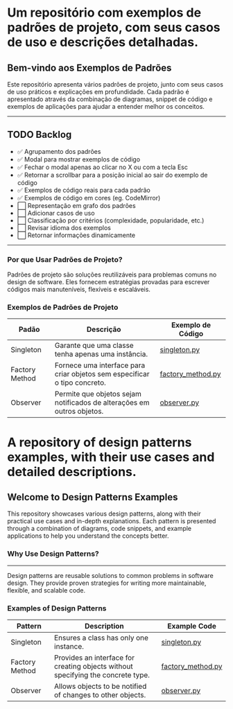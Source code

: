 # Um repositório com exemplos de padrões de projeto, com seus casos de uso e descrições detalhadas.

## Bem-vindo aos Exemplos de Padrões

Este repositório apresenta vários padrões de projeto, junto com seus casos de uso práticos e explicações em profundidade. Cada padrão é apresentado através da combinação de diagramas, snippet de código e exemplos de aplicações para ajudar a entender melhor os conceitos.

----- 

## TODO Backlog

- ✅ Agrupamento dos padrões
- ✅ Modal para mostrar exemplos de código
- ✅ Fechar o modal apenas ao clicar no X ou com a tecla Esc
- ✅ Retornar a scrollbar para a posição inicial ao sair do exemplo de código
- ✅ Exemplos de código reais para cada padrão
- ✅ Exemplos de código em cores (eg. CodeMirror)
- ⬜ Representação em grafo dos padrões
- ⬜ Adicionar casos de uso
- ⬜ Classificação por critérios (complexidade, popularidade, etc.)
- ⬜ Revisar idioma dos exemplos
- ⬜ Retornar informações dinamicamente

-------------------------------

### Por que Usar Padrões de Projeto?

Padrões de projeto são soluções reutilizáveis para problemas comuns no design de software. Eles fornecem estratégias provadas para escrever códigos mais manuteníveis, flexíveis e escaláveis.

### Exemplos de Padrões de Projeto

| Padão | Descrição | Exemplo de Código |
| --- | --- | --- |
| Singleton | Garante que uma classe tenha apenas uma instância. | [singleton.py](https://github.com/design-patterns/design-patterns/tree/master/singleton) |
| Factory Method | Fornece uma interface para criar objetos sem especificar o tipo concreto. | [factory_method.py](https://github.com/design-patterns/design-patterns/tree/master/factory_method) |
| Observer | Permite que objetos sejam notificados de alterações em outros objetos. | [observer.py](https://github.com/design-patterns/design-patterns/tree/master/observer) |


# A repository of design patterns examples, with their use cases and detailed descriptions.

## Welcome to Design Patterns Examples

This repository showcases various design patterns, along with their practical use cases and in-depth explanations. Each pattern is presented through a combination of diagrams, code snippets, and example applications to help you understand the concepts better.

### Why Use Design Patterns?
---------------------------

Design patterns are reusable solutions to common problems in software design. They provide proven strategies for writing more maintainable, flexible, and scalable code.

### Examples of Design Patterns

| Pattern | Description | Example Code |
| --- | --- | --- |
| Singleton | Ensures a class has only one instance. | [singleton.py](https://github.com/design-patterns/design-patterns/tree/master/singleton) |
| Factory Method | Provides an interface for creating objects without specifying the concrete type. | [factory_method.py](https://github.com/design-patterns/design-patterns/tree/master/factory_method) |
| Observer | Allows objects to be notified of changes to other objects. | [observer.py](https://github.com/design-patterns/design-patterns/tree/master/observer) |